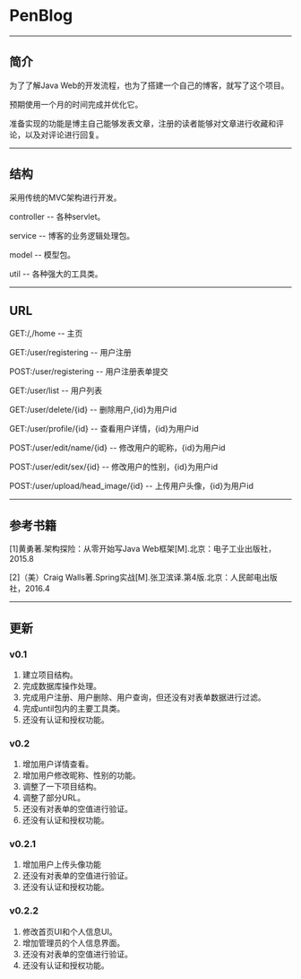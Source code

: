 # PenBlog

*****

## 简介
  为了了解Java Web的开发流程，也为了搭建一个自己的博客，就写了这个项目。

  预期使用一个月的时间完成并优化它。

  准备实现的功能是博主自己能够发表文章，注册的读者能够对文章进行收藏和评论，以及对评论进行回复。

***

## 结构
  采用传统的MVC架构进行开发。

  controller -- 各种servlet。

  service -- 博客的业务逻辑处理包。

  model -- 模型包。

  util -- 各种强大的工具类。

***

## URL
  GET:/,/home -- 主页


  GET:/user/registering -- 用户注册

  POST:/user/registering -- 用户注册表单提交

  GET:/user/list -- 用户列表

  GET:/user/delete/{id} -- 删除用户,{id}为用户id
  
  GET:/user/profile/{id} -- 查看用户详情，{id}为用户id
  
  POST:/user/edit/name/{id} -- 修改用户的昵称，{id}为用户id
  
  POST:/user/edit/sex/{id} -- 修改用户的性别，{id}为用户id
  
  POST:/user/upload/head_image/{id} -- 上传用户头像，{id}为用户id

***

## 参考书籍
  [1]黄勇著.架构探险：从零开始写Java Web框架[M].北京：电子工业出版社，2015.8

  [2]（美）Craig Walls著.Spring实战[M].张卫滨译.第4版.北京：人民邮电出版社，2016.4

***

## 更新
### v0.1
  1. 建立项目结构。
  2. 完成数据库操作处理。
  3. 完成用户注册、用户删除、用户查询，但还没有对表单数据进行过滤。
  4. 完成until包内的主要工具类。
  5. 还没有认证和授权功能。

### v0.2
  1. 增加用户详情查看。
  2. 增加用户修改昵称、性别的功能。
  3. 调整了一下项目结构。
  4. 调整了部分URL。
  5. 还没有对表单的空值进行验证。
  6. 还没有认证和授权功能。
  
### v0.2.1
  1. 增加用户上传头像功能
  2. 还没有对表单的空值进行验证。
  3. 还没有认证和授权功能。
  
### v0.2.2
  1. 修改首页UI和个人信息UI。
  2. 增加管理员的个人信息界面。
  3. 还没有对表单的空值进行验证。
  4. 还没有认证和授权功能。
